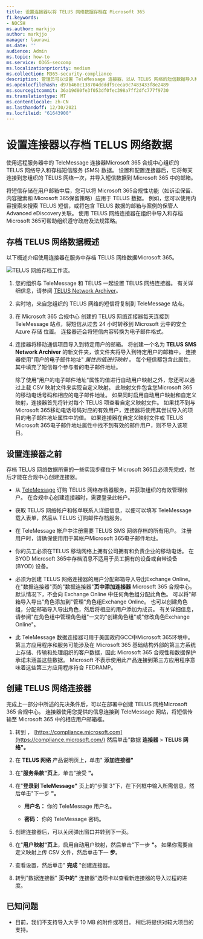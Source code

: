 ```yaml
---
title: 设置连接器以将 TELUS 网络数据存档在 Microsoft 365
f1.keywords:
- NOCSH
ms.author: markjjo
author: markjjo
manager: laurawi
ms.date: ''
audience: Admin
ms.topic: how-to
ms.service: O365-seccomp
ms.localizationpriority: medium
ms.collection: M365-security-compliance
description: 管理员可以设置 TeleMessage 连接器，以从 TELUS 网络的短信数据导入和存档Microsoft 365。 这样，您可以在 Microsoft 365 中存档来自第三方数据源的数据，以便您可以使用合规性功能（如合法保留、内容搜索和保留策略）来管理组织的第三方数据。
ms.openlocfilehash: d97b460c138704ddddf9ceca0c7483433f8e2489
ms.sourcegitcommit: 36a19d80fe3f053df0fec398a7ff2dfc777f9730
ms.translationtype: MT
ms.contentlocale: zh-CN
ms.lasthandoff: 12/30/2021
ms.locfileid: "61643900"
---
```

# <a name="set-up-a-connector-to-archive-telus-network-data"></a>设置连接器以存档 TELUS 网络数据

使用远程服务器中的 TeleMessage 连接器Microsoft 365 合规中心组织的 TELUS 网络导入和存档短信服务 (SMS) 数据。 设置和配置连接器后，它将每天连接到您组织的 TELUS 网络一次，并导入短信数据到 Microsoft 365 中的邮箱。

将短信存储在用户邮箱中后，您可以将 Microsoft 365合规性功能（如诉讼保留、内容搜索和 Microsoft 365保留策略）应用于 TELUS 数据。 例如，您可以使用内容搜索来搜索 TELUS 短信，或将包含 TELUS 数据的邮箱与案例的保管人Advanced eDiscovery关联。 使用 TELUS 网络连接器在组织中导入和存档Microsoft 365可帮助组织遵守政府及法规策略。

## <a name="overview-of-archiving-telus-network-data"></a>存档 TELUS 网络数据概述

以下概述介绍使用连接器在服务中存档 TELUS 网络数据Microsoft 365。

![TELUS 网络存档工作流。](../media/TelusNetworkConnectorWorkflow.png)

1. 您的组织与 TeleMessage 和 TELUS 一起设置 TELUS 网络连接器。 有关详细信息，请参阅 [TELUS Network Archiver](https://www.telemessage.com/office365-activation-for-telus-network-archiver/)。

2. 实时地，来自您组织的 TELUS 网络的短信将复制到 TeleMessage 站点。

3. 在 Microsoft 365 合规中心 创建的 TELUS 网络连接器每天连接到 TeleMessage 站点，将短信从过去 24 小时转移到 Microsoft 云中的安全 Azure 存储 位置。 连接器还会将短信内容转换为电子邮件格式。

4. 连接器将移动通信项目导入到特定用户的邮箱。 将创建一个名为 **TELUS SMS Network Archiver** 的新文件夹，该文件夹将导入到特定用户的邮箱中。 连接器使用"用户的电子邮件地址" *属性的值进行映射* 。 每个短信都包含此属性，其中填充了短信每个参与者的电子邮件地址。

   除了使用"用户的电子邮件地址"属性的值进行自动用户映射之外，您还可以通过上载 CSV 映射文件来实现自定义映射。 此映射文件包含您Microsoft 365的移动电话号码和相应的电子邮件地址。 如果同时启用自动用户映射和自定义映射，连接器首先将针对每个 TELUS 项查看自定义映射文件。 如果找不到与Microsoft 365移动电话号码对应的有效用户，连接器将使用其尝试导入的项目的电子邮件地址属性中的值。 如果连接器在自定义映射文件或 TELUS Microsoft 365电子邮件地址属性中找不到有效的邮件用户，则不导入该项目。

## <a name="before-you-set-up-a-connector"></a>设置连接器之前

存档 TELUS 网络数据所需的一些实现步骤位于 Microsoft 365且必须先完成，然后才能在合规中心创建连接器。

- 从 [TeleMessage](https://www.telemessage.com/mobile-archiver/order-mobile-archiver-for-o365) 订购 TELUS 网络存档器服务，并获取组织的有效管理帐户。 在合规中心创建连接器时，需要登录此帐户。

- 获取 TELUS 网络帐户和帐单联系人详细信息，以便可以填写 TeleMessage 载入表单，然后从 TELUS 订购邮件存档服务。

- 在 TeleMessage 帐户中注册需要 TELUS SMS 网络存档的所有用户。 注册用户时，请确保使用用于其帐户Microsoft 365电子邮件地址。

- 你的员工必须在TELUS 移动网络上拥有公司拥有和负责企业的移动电话。 在 BYOD Microsoft 365中存档消息不适用于员工拥有的设备或自带设备 (BYOD) 设备。

- 必须为创建 TELUS 网络连接器的用户分配邮箱导入导出Exchange Online。 在"数据连接器"页的"数据连接器"**页中添加连接器** Microsoft 365 合规中心。 默认情况下，不会向 Exchange Online 中任何角色组分配此角色。 可以将"邮箱导入导出"角色添加到"管理"角色组Exchange Online。 也可以创建角色组，分配邮箱导入导出角色，然后将相应的用户添加为成员。 有关详细信息，请参阅"在角色[](/Exchange/permissions-exo/role-groups#create-role-groups)组中管理角色组[](/Exchange/permissions-exo/role-groups#modify-role-groups)"一文的"创建角色组"或"修改角色Exchange Online"。

- 此 TeleMessage 数据连接器可用于美国政府GCC中Microsoft 365环境中。 第三方应用程序和服务可能涉及在 Microsoft 365 基础结构外部的第三方系统上存储、传输和处理组织的客户数据，因此 Microsoft 365 合规性和数据保护承诺未涵盖这些数据。 Microsoft 不表示使用此产品连接到第三方应用程序意味着这些第三方应用程序符合 FEDRAMP。

## <a name="create-a-telus-network-connector"></a>创建 TELUS 网络连接器

完成上一部分中所述的先决条件后，可以在部署中创建 TELUS 网络Microsoft 365 合规中心。 连接器使用您提供的信息连接到 TeleMessage 网站，将短信传输至 Microsoft 365 中的相应用户邮箱框。

1. 转到 ， [https://compliance.microsoft.com](https://compliance.microsoft.com/) 然后单击"数据 **连接器**  >  **TELUS 网络"。**

2. 在 **TELUS 网络** 产品说明页上，单击" **添加连接器"**

3. 在"**服务条款"页上**，单击"接受 **"。**

4. 在"**登录到 TeleMessage"** 页上的"步骤 3"下，在下列框中输入所需信息，然后单击"下一步 **"。**

   - **用户名：** 你的 TeleMessage 用户名。

   - **密码：** 你的 TeleMessage 密码。

5. 创建连接器后，可以关闭弹出窗口并转到下一页。

6. 在"**用户映射"页上**，启用自动用户映射，然后单击"下一步 **"。** 如果你需要自定义映射上传 CSV 文件，然后单击下一 **步**。

7. 查看设置，然后单击" **完成** "创建连接器。

8. 转到"数据连接器" **页中的"** 连接器"选项卡以查看新连接器的导入过程的进度。

## <a name="known-issues"></a>已知问题

- 目前，我们不支持导入大于 10 MB 的附件或项目。 稍后将提供对较大项目的支持。
